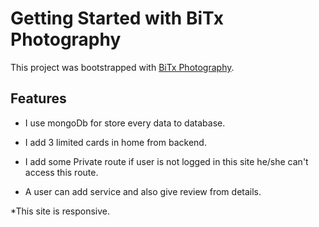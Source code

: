 # Getting Started with BiTx Photography

This project was bootstrapped with [BiTx Photography](https://bitx-photography.web.app/blog).

## Features

* I use mongoDb for store every data to database.

* I add 3 limited cards in home from backend.

* I add some Private route if user is not logged in this site he/she can't access this route.

* A user can add service and also give review from details.

*This site is responsive.

